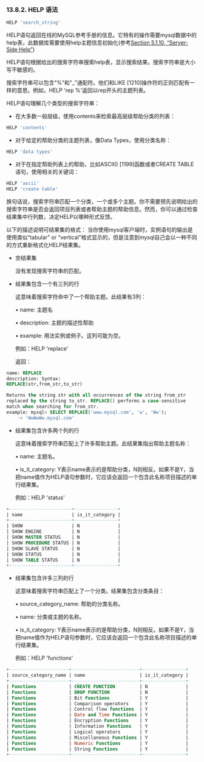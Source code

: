 ### 13.8.2. HELP 语法

```sql
HELP 'search_string'
```

HELP语句返回在线的MySQL参考手册的信息。它特有的操作需要mysql数据中的help表，此数据库需要使用help主题信息初始化(参考[Section 5.1.10, “Server-Side Help”][05.01.10])

HELP语句根据给出的搜索字符串搜索help表，显示搜索结果。搜索字符串是大小写不敏感的。

搜索字符串可以包含"%"和"_"通配符。他们和LIKE [1210]操作符的正则匹配有一样的意思。例如，HELP 'rep
%'返回以rep开头的主题列表。

HELP语句理解几个类型的搜索字符串：

* 在大多数一般层级，使用contents来检索最高层级帮助分类的列表：
```sql
HELP 'contents'
```

* 对于给定的帮助分类的主题列表，像Data Types，使用分类名称：
```sql
HELP 'data types'
```

* 对于在指定帮助列表上的帮助，比如ASCII() [1199]函数或者CREATE TABLE语句，使用相关的关键词：

```sql
HELP 'ascii'
HELP 'create table'
```

换句话说，搜索字符串匹配一个分类，一个或多个主题。你不需要预先说明给出的搜索字符串是否会返回项目列表或者帮助主题的帮助信息。然而，你可以通过检查结果集中行列数，决定HELP以哪种形式反馈。

以下的描述说明可结果集的格式：
当你使用mysql客户端时，实例语句的输出是使用类似“tabular” or “vertical”格式显示的，但是注意到mysql自己会以一种不同的方式重新格式化HELP结果集。

* 空结果集
	
	没有发现搜索字符串的匹配。

* 结果集包含一个有三列的行

	这意味着搜索字符命中了一个帮助主题。此结果有3列：
	
	• name: 主题名

	• description: 主题的描述性帮助

	• example: 用法实例或例子。这列可能为空。

	例如：HELP 'replace'

	返回：

```sql
name: REPLACE
description: Syntax:
REPLACE(str,from_str,to_str)

Returns the string str with all occurrences of the string from_str
replaced by the string to_str. REPLACE() performs a case-sensitive
match when searching for from_str.
example: mysql> SELECT REPLACE('www.mysql.com', 'w', 'Ww');
	-> 'WwWwWw.mysql.com'
```

* 结果集包含许多两个列的行

	这意味着搜索字符串匹配上了许多帮助主题。此结果集指出帮助主题名称：

	• name: 主题名。

	• is_it_category: Y表示name表示的是帮助分类，N则相反。如果不是Y，当把name值作为HELP语句参数时，它应该会返回一个包含此名称项目描述的单行结果集。

	例如：HELP 'status'

```sql
+-----------------------+----------------+
| name                  | is_it_category |
+-----------------------+----------------+
| SHOW                  | N              |
| SHOW ENGINE           | N              |
| SHOW MASTER STATUS    | N              |
| SHOW PROCEDURE STATUS | N              |
| SHOW SLAVE STATUS     | N              |
| SHOW STATUS           | N              |
| SHOW TABLE STATUS     | N              |
+-----------------------+----------------+
```

* 结果集包含许多三列的行

	这意味着搜索字符串匹配上了一个分类。结果集包含分类条目：
	
	• source_category_name: 帮助的分类名称。
	
	• name: 分类或主题的名称。

	• is_it_category: Y表示name表示的是帮助分类，N则相反。如果不是Y，当把name值作为HELP语句参数时，它应该会返回一个包含此名称项目描述的单行结果集。

	例如：HELP 'functions'

```sql
+----------------------+-------------------------+----------------+
| source_category_name | name                    | is_it_category |
+----------------------+-------------------------+----------------+
| Functions            | CREATE FUNCTION         | N              |
| Functions            | DROP FUNCTION           | N              |
| Functions            | Bit Functions           | Y              |
| Functions            | Comparison operators    | Y              |
| Functions            | Control flow functions  | Y              |
| Functions            | Date and Time Functions | Y              |
| Functions            | Encryption Functions    | Y              |
| Functions            | Information Functions   | Y              |
| Functions            | Logical operators       | Y              |
| Functions            | Miscellaneous Functions | Y              |
| Functions            | Numeric Functions       | Y              |
| Functions            | String Functions        | Y              |
+----------------------+-------------------------+----------------+
```

[05.01.10]: ./Chapter_05/05.01.10_Server-Side_Help.md